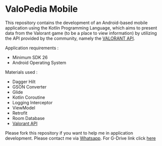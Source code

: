 # ValoPedia Mobile

This repository contains the development of an Android-based mobile application using the Kotlin Programming Language, which aims to present data from the Valorant game (to be a place to view information) by utilizing the API provided by the community, namely the [VALORANT API](https://valorant-api.com/).

Application requirements :
- Minimum SDK 26
- Android Operating System

Materials used :
- Dagger Hilt
- GSON Converter
- Glide
- Kotlin Coroutine
- Logging Interceptor
- ViewModel
- Retrofit
- Room Database
- [Valorant API](https://valorant-api.com/)

Please fork this repository if you want to help me in application development. Please contact me via [Whatsapp](https://wa.me/6282259997760). For G-Drive link click [here](https://drive.google.com/drive/folders/1Z-vIRXdQyG4TgLc245YIropwSWGC9Y7x?usp=share_link)
